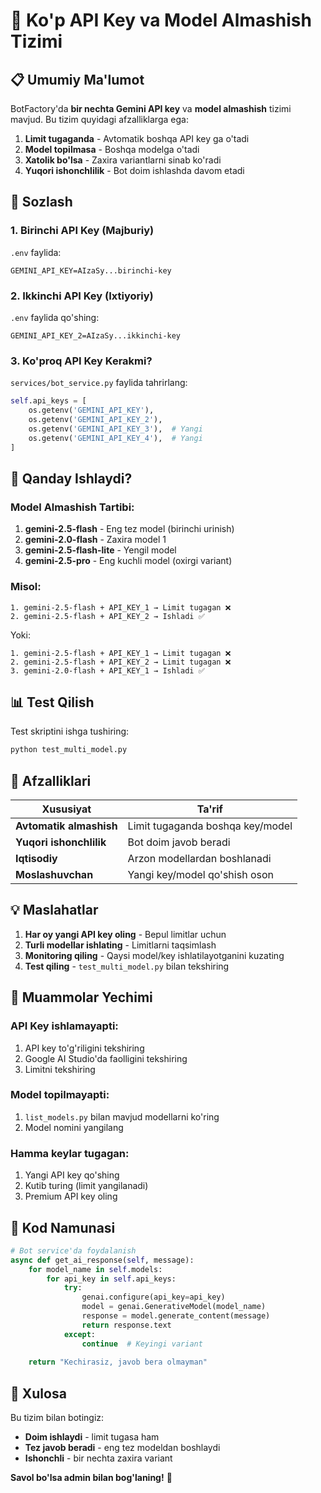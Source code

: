 # 🔄 Ko'p API Key va Model Almashish Tizimi

## 📋 Umumiy Ma'lumot

BotFactory'da **bir nechta Gemini API key** va **model almashish** tizimi mavjud. Bu tizim quyidagi afzalliklarga ega:

1. **Limit tugaganda** - Avtomatik boshqa API key ga o'tadi
2. **Model topilmasa** - Boshqa modelga o'tadi  
3. **Xatolik bo'lsa** - Zaxira variantlarni sinab ko'radi
4. **Yuqori ishonchlilik** - Bot doim ishlashda davom etadi

## 🚀 Sozlash

### 1. Birinchi API Key (Majburiy)

`.env` faylida:
```env
GEMINI_API_KEY=AIzaSy...birinchi-key
```

### 2. Ikkinchi API Key (Ixtiyoriy)

`.env` faylida qo'shing:
```env
GEMINI_API_KEY_2=AIzaSy...ikkinchi-key
```

### 3. Ko'proq API Key Kerakmi?

`services/bot_service.py` faylida tahrirlang:
```python
self.api_keys = [
    os.getenv('GEMINI_API_KEY'),
    os.getenv('GEMINI_API_KEY_2'),
    os.getenv('GEMINI_API_KEY_3'),  # Yangi
    os.getenv('GEMINI_API_KEY_4'),  # Yangi
]
```

## 🔄 Qanday Ishlaydi?

### Model Almashish Tartibi:
1. **gemini-2.5-flash** - Eng tez model (birinchi urinish)
2. **gemini-2.0-flash** - Zaxira model 1
3. **gemini-2.5-flash-lite** - Yengil model
4. **gemini-2.5-pro** - Eng kuchli model (oxirgi variant)

### Misol:
```
1. gemini-2.5-flash + API_KEY_1 → Limit tugagan ❌
2. gemini-2.5-flash + API_KEY_2 → Ishladi ✅
```

Yoki:
```
1. gemini-2.5-flash + API_KEY_1 → Limit tugagan ❌
2. gemini-2.5-flash + API_KEY_2 → Limit tugagan ❌  
3. gemini-2.0-flash + API_KEY_1 → Ishladi ✅
```

## 📊 Test Qilish

Test skriptini ishga tushiring:
```bash
python test_multi_model.py
```

## 🎯 Afzalliklari

| Xususiyat | Ta'rif |
|-----------|--------|
| **Avtomatik almashish** | Limit tugaganda boshqa key/model |
| **Yuqori ishonchlilik** | Bot doim javob beradi |
| **Iqtisodiy** | Arzon modellardan boshlanadi |
| **Moslashuvchan** | Yangi key/model qo'shish oson |

## 💡 Maslahatlar

1. **Har oy yangi API key oling** - Bepul limitlar uchun
2. **Turli modellar ishlating** - Limitlarni taqsimlash
3. **Monitoring qiling** - Qaysi model/key ishlatilayotganini kuzating
4. **Test qiling** - `test_multi_model.py` bilan tekshiring

## 🔧 Muammolar Yechimi

### API Key ishlamayapti:
1. API key to'g'riligini tekshiring
2. Google AI Studio'da faolligini tekshiring
3. Limitni tekshiring

### Model topilmayapti:
1. `list_models.py` bilan mavjud modellarni ko'ring
2. Model nomini yangilang

### Hamma keylar tugagan:
1. Yangi API key qo'shing
2. Kutib turing (limit yangilanadi)
3. Premium API key oling

## 📝 Kod Namunasi

```python
# Bot service'da foydalanish
async def get_ai_response(self, message):
    for model_name in self.models:
        for api_key in self.api_keys:
            try:
                genai.configure(api_key=api_key)
                model = genai.GenerativeModel(model_name)
                response = model.generate_content(message)
                return response.text
            except:
                continue  # Keyingi variant
    
    return "Kechirasiz, javob bera olmayman"
```

## 🌟 Xulosa

Bu tizim bilan botingiz:
- **Doim ishlaydi** - limit tugasa ham
- **Tez javob beradi** - eng tez modeldan boshlaydi  
- **Ishonchli** - bir nechta zaxira variant

**Savol bo'lsa admin bilan bog'laning!** 💬
